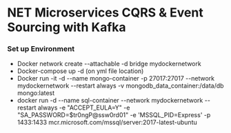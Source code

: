 # NET Microservices CQRS & Event Sourcing with Kafka
### Set up Environment
- Docker network create --attachable -d bridge mydockernetwork
- Docker-compose up -d (on yml file location)
- Docker run -it -d --name mongo-container -p 27017:27017 --network mydockernetwork --restart always -v mongodb_data_container:/data/db mongo:latest
- docker run -d --name sql-container --network mydockernetwork --restart always -e "ACCEPT_EULA=Y" -e "SA_PASSWORD=$tr0ngP@ssw0rd01" -e 'MSSQL_PID=Express' -p 1433:1433 mcr.microsoft.com/mssql/server:2017-latest-ubuntu
